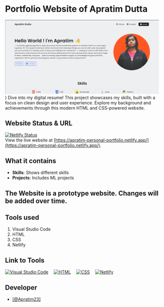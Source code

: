 # Portfolio Website of Apratim Dutta

![Website preview for the link tree](https://github.com/Apratim23/Personal-Portfolio/blob/main/website%20preview/Screenshot%202025-01-19%20142855.png))
Dive into my digital resume! This project showcases my skills, built with a focus on clean design and user experience. Explore my background and achievements through this modern HTML and CSS-powered website.

## Website Status & URL

[![Netlify Status](https://api.netlify.com/api/v1/badges/8dff38b9-a03c-40b4-a5e2-cf2715602c41/deploy-status)](https://app.netlify.com/sites/apratim-personal-portfolio/deploys)
<br />
View the live website at [https://apratim-personal-portfolio.netlify.app/](https://apratim-personal-portfolio.netlify.app/).

## What it contains

- **Skills**: Shows different skills
- **Projects**: Includes ML projects

## The Website is a prototype website. Changes will be added over time.

<h2>Tools used</h2>
<ol>
  <li>Visual Studio Code</li>
  <li>HTML</li>
  <li>CSS</li>
  <li>Netlify</li>
</ol>

<h2>Link to Tools</h2>
<p align="left">
  <a href="https://code.visualstudio.com" target="_blank" rel="noreferrer"> <img src="https://www.vectorlogo.zone/logos/visualstudio_code/visualstudio_code-icon.svg" alt="Visual Studio Code" width="40" height="40"/></a>&emsp;
  <a href="https://www.w3.org/html/" target="_blank" rel="noreferrer"> <img src="https://cdn.freebiesupply.com/logos/large/2x/html-5-logo-png-transparent.png" alt="HTML" height="40"/></a>&emsp;
  <a href="https://www.w3.org/Style/CSS/" target="_blank" rel="noreferrer"> <img src="https://brandslogos.com/wp-content/uploads/images/large/css-logo.png" alt="CSS" height="40"/></a>&emsp;
  <a href="https://www.netlify.com" target="_blank" rel="noreferrer"> <img src="https://static-00.iconduck.com/assets.00/netlify-icon-2048x2048-vn9f0x8q.png" alt="Netlify" width="40" height="40"/></a>&emsp;
</p>

<h2>Developer</h2>
<ul>
  <li><a href="https://github.com/Apratim23">[@Apratim23]</a></li>
</ul>

